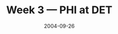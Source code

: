 ---
layout: game
title: Week 3 — PHI at DET
season: 2004
game_id: 2004_03_PHI_DET
week: 3
date: 2004-09-26
home_team: DET
away_team: PHI
final_home: 13
final_away: 30
pbp_url: /assets/data/pbp/2004/2004_03_PHI_DET.csv.gz
---